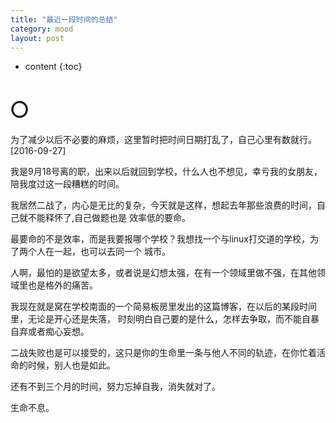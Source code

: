 ```yaml
---
title: "最近一段时间的总结"
category: mood
layout: post
---
```


* content
{:toc}

# 〇

为了减少以后不必要的麻烦，这里暂时把时间日期打乱了，自己心里有数就行。[2016-09-27]

我是9月18号离的职，出来以后就回到学校，什么人也不想见，幸亏我的女朋友，陪我度过这一段糟糕的时间。

我居然二战了，内心是无比的复杂，今天就是这样，想起去年那些浪费的时间，自己就不能释怀了,自己做题也是
效率低的要命。

最要命的不是效率，而是我要报哪个学校？我想找一个与linux打交道的学校，为了两个人在一起，也可以去同一个
城市。

人啊，最怕的是欲望太多，或者说是幻想太强，在有一个领域里做不强，在其他领域里也是格外的痛苦。

我现在就是窝在学校南面的一个简易板房里发出的这篇博客，在以后的某段时间里，无论是开心还是失落，
时刻明白自己要的是什么，怎样去争取，而不能自暴自弃或者痴心妄想。

二战失败也是可以接受的，这只是你的生命里一条与他人不同的轨迹，在你忙着活命的时候，别人也是如此。

还有不到三个月的时间，努力忘掉自我，消失就对了。

生命不息。

